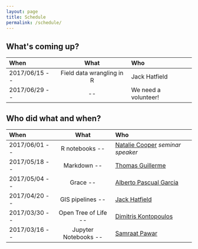 ```yaml
---
layout: page
title: Schedule
permalink: /schedule/
---
```


## What's coming up?

| When          | What                 | Who                   |
|:--------------|:-------------------:|:-----------------------|
| 2017/06/15   -- | Field data wrangling in R | Jack Hatfield  |
| 2017/06/29   -- |      -- | We need a volunteer!  |



## Who did what and when?

| When          | What                 | Who                   |
|:--------------|:-------------------:|:-----------------------|
| 2017/06/01   -- |   R notebooks   -- | [Natalie Cooper](http://nhcooper123.github.io/) *seminar speaker*   |
| 2017/05/18   -- |   Markdown  -- | [Thomas Guillerme](http://tguillerme.github.io/)   |
| 2017/05/04   -- |   Grace   -- | [Alberto Pascual Garcia](mailto:alberto.pascual.garcia@gmail.com)   |
| 2017/04/20   -- |   GIS pipelines   -- | [Jack Hatfield](mailto:jack.hatfield12@imperial.ac.uk)   |
| 2017/03/30   -- |   Open Tree of Life   -- | [Dimitris Kontopoulos](https://github.com/dgkontopoulos)   |
| 2017/03/16   -- |   Jupyter Notebooks  -- | [Samraat Pawar](http://www.imperial.ac.uk/people/s.pawar)          |
